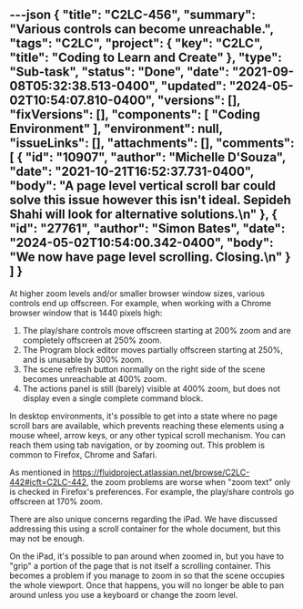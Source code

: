 ---json
{
  "title": "C2LC-456",
  "summary": "Various controls can become unreachable.",
  "tags": "C2LC",
  "project": {
    "key": "C2LC",
    "title": "Coding to Learn and Create"
  },
  "type": "Sub-task",
  "status": "Done",
  "date": "2021-09-08T05:32:38.513-0400",
  "updated": "2024-05-02T10:54:07.810-0400",
  "versions": [],
  "fixVersions": [],
  "components": [
    "Coding Environment"
  ],
  "environment": null,
  "issueLinks": [],
  "attachments": [],
  "comments": [
    {
      "id": "10907",
      "author": "Michelle D'Souza",
      "date": "2021-10-21T16:52:37.731-0400",
      "body": "A page level vertical scroll bar could solve this issue however this isn't ideal. Sepideh Shahi will look for alternative solutions.\n"
    },
    {
      "id": "27761",
      "author": "Simon Bates",
      "date": "2024-05-02T10:54:00.342-0400",
      "body": "We now have page level scrolling. Closing.\n"
    }
  ]
}
---
At higher zoom levels and/or smaller browser window sizes, various controls end up offscreen.  For example, when working with a Chrome browser window that is 1440 pixels high:

1. The play/share controls move offscreen starting at 200% zoom and are completely offscreen at 250% zoom.
2. The Program block editor moves partially offscreen starting at 250%, and is unusable by 300% zoom.
3. The scene refresh button normally on the right side of the scene becomes unreachable at 400% zoom.
4. The actions panel is still (barely) visible at 400% zoom, but does not display even a single complete command block.

In desktop environments, it's possible to get into a state where no page scroll bars are available, which prevents reaching these elements using a mouse wheel, arrow keys, or any other typical scroll mechanism.  You can reach them using tab navigation, or by zooming out.  This problem is common to Firefox, Chrome and Safari.

As mentioned in <https://fluidproject.atlassian.net/browse/C2LC-442#icft=C2LC-442>, the zoom problems are worse when "zoom text" only is checked in Firefox's preferences.  For example, the play/share controls go offscreen at 170% zoom.

There are also unique concerns regarding the iPad.  We have discussed addressing this using a scroll container for the whole document, but this may not be enough.

On the iPad, it's possible to pan around when zoomed in, but you have to "grip" a portion of the page that is not itself a scrolling container.  This becomes a problem if you manage to zoom in so that the scene occupies the whole viewport.  Once that happens, you will no longer be able to pan around unless you use a keyboard or change the zoom level.

        